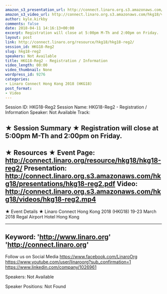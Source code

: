 ```yaml
---
amazon_s3_presentation_url: http://connect.linaro.org.s3.amazonaws.com/hkg18/presentations/hkg18-reg2.pdf
amazon_s3_video_url: http://connect.linaro.org.s3.amazonaws.com/hkg18/videos/hkg18-reg2.mp4
author: kyle.kirkby
comments: false
date: 2018-04-11 14:16:13+00:00
excerpt: Registration will close at 5:00pm M-Th and 2:00pm on Friday.
layout: post
link: http://connect.linaro.org/resource/hkg18/hkg18-reg2/
session_id: HKG18-Reg2
slug: hkg18-reg2
speakers: Not Available
title: HKG18-Reg2 - Registration / Information
video_length: 00:00
video_thumbnail: None
wordpress_id: 9276
categories:
- Linaro Connect Hong Kong 2018 (HKG18)
post_format:
- Video
---
```


Session ID: HKG18-Reg2
Session Name: HKG18-Reg2 - Registration / Information
Speaker: Not Available
Track: 


★ Session Summary ★
Registration will close at 5:00pm M-Th and 2:00pm on Friday.
---------------------------------------------------
★ Resources ★
Event Page: http://connect.linaro.org/resource/hkg18/hkg18-reg2/
Presentation: http://connect.linaro.org.s3.amazonaws.com/hkg18/presentations/hkg18-reg2.pdf
Video: http://connect.linaro.org.s3.amazonaws.com/hkg18/videos/hkg18-reg2.mp4
 ---------------------------------------------------
★ Event Details ★
Linaro Connect Hong Kong 2018 (HKG18)
19-23 March 2018 
Regal Airport Hotel Hong Kong

---------------------------------------------------
Keyword: 
'http://www.linaro.org'
'http://connect.linaro.org'
---------------------------------------------------
Follow us on Social Media
https://www.facebook.com/LinaroOrg
https://www.youtube.com/user/linaroorg?sub_confirmation=1
https://www.linkedin.com/company/1026961

Speakers: Not Available

Speaker Positions: Not Found


